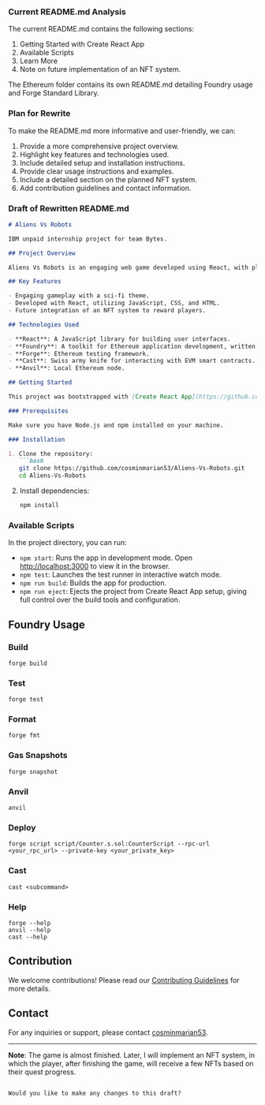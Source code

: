 ### Current README.md Analysis

The current README.md contains the following sections:
1. Getting Started with Create React App
2. Available Scripts
3. Learn More
4. Note on future implementation of an NFT system.

The Ethereum folder contains its own README.md detailing Foundry usage and Forge Standard Library.

### Plan for Rewrite

To make the README.md more informative and user-friendly, we can:
1. Provide a more comprehensive project overview.
2. Highlight key features and technologies used.
3. Include detailed setup and installation instructions.
4. Provide clear usage instructions and examples.
5. Include a detailed section on the planned NFT system.
6. Add contribution guidelines and contact information.

### Draft of Rewritten README.md

```markdown
# Aliens Vs Robots

IBM unpaid internship project for team Bytes.

## Project Overview

Aliens Vs Robots is an engaging web game developed using React, with plans to integrate a unique NFT system. Players can earn NFTs based on their quest progress upon completing the game.

## Key Features

- Engaging gameplay with a sci-fi theme.
- Developed with React, utilizing JavaScript, CSS, and HTML.
- Future integration of an NFT system to reward players.

## Technologies Used

- **React**: A JavaScript library for building user interfaces.
- **Foundry**: A toolkit for Ethereum application development, written in Rust.
- **Forge**: Ethereum testing framework.
- **Cast**: Swiss army knife for interacting with EVM smart contracts.
- **Anvil**: Local Ethereum node.

## Getting Started

This project was bootstrapped with [Create React App](https://github.com/facebook/create-react-app).

### Prerequisites

Make sure you have Node.js and npm installed on your machine.

### Installation

1. Clone the repository:
   ```bash
   git clone https://github.com/cosminmarian53/Aliens-Vs-Robots.git
   cd Aliens-Vs-Robots
   ```

2. Install dependencies:
   ```bash
   npm install
   ```

### Available Scripts

In the project directory, you can run:

- `npm start`: Runs the app in development mode. Open [http://localhost:3000](http://localhost:3000) to view it in the browser.
- `npm test`: Launches the test runner in interactive watch mode.
- `npm run build`: Builds the app for production.
- `npm run eject`: Ejects the project from Create React App setup, giving full control over the build tools and configuration.

## Foundry Usage

### Build

```shell
forge build
```

### Test

```shell
forge test
```

### Format

```shell
forge fmt
```

### Gas Snapshots

```shell
forge snapshot
```

### Anvil

```shell
anvil
```

### Deploy

```shell
forge script script/Counter.s.sol:CounterScript --rpc-url <your_rpc_url> --private-key <your_private_key>
```

### Cast

```shell
cast <subcommand>
```

### Help

```shell
forge --help
anvil --help
cast --help
```

## Contribution

We welcome contributions! Please read our [Contributing Guidelines](CONTRIBUTING.md) for more details.

## Contact

For any inquiries or support, please contact [cosminmarian53](https://github.com/cosminmarian53).

---

**Note**: The game is almost finished. Later, I will implement an NFT system, in which the player, after finishing the game, will receive a few NFTs based on their quest progress.
```

Would you like to make any changes to this draft?
